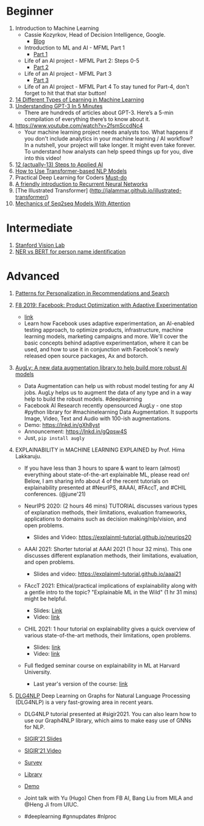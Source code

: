 # Beginner 
1. Introduction to Machine Learning  
	- Cassie Kozyrkov, Head of Decision Intelligence, Google. 
		- [Blog](https://kozyrkov.medium.com/)
	- Introduction to ML and AI - MFML Part 1
		- [Part 1](https://www.youtube.com/watch?v=fgF6XzcK3jw)
	- Life of an AI project - MFML Part 2: Steps 0-5
		- [Part 2](https://www.youtube.com/watch?v=bk2i5AIz-us)
	- Life of an AI project - MFML Part 3 
		- [Part 3](https://www.youtube.com/watch?v=fwK5xKUwQbw)
	- Life of an AI project - MFML Part 4 
		To stay tuned for Part-4, don't forget to hit that that star button!
2. [14 Different Types of Learning in Machine Learning](https://machinelearningmastery.com/types-of-learning-in-machine-learning/)
3. [Understanding GPT-3 In 5 Minutes](https://towardsdatascience.com/understanding-gpt-3-in-5-minutes-7fe35c3a1e52)
	- There are hundreds of articles about GPT-3. Here’s a 5-min compilation of everything there’s to know about it.
4. https://www.youtube.com/watch?v=2fsmSccdNc4 
	- Your machine learning project needs analysts too. What happens if you don't include analytics in your machine learning / AI workflow? In a nutshell, your project will take longer. It might even take forever. To understand how analysts can help speed things up for you, dive into this video!
5. [12 (actually-13) Steps to Applied AI](https://medium.com/swlh/12-steps-to-applied-ai-2fdad7fdcdf3)
6. [How to Use Transformer-based NLP Models](https://towardsdatascience.com/how-to-use-transformer-based-nlp-models-a42adbc292e5)
7. Practical Deep Learning for Coders [Must-do](https://course.fast.ai/)
8. [A friendly introduction to Recurrent Neural Networks
](https://www.youtube.com/watch?v=UNmqTiOnRfg)
9. [The Illustrated Transformer]
(http://jalammar.github.io/illustrated-transformer/) 
10. [Mechanics of Seq2seq Models With Attention](https://jalammar.github.io/visualizing-neural-machine-translation-mechanics-of-seq2seq-models-with-attention/)



# Intermediate 
1. [Stanford Vision Lab](http://vision.stanford.edu/teaching.html)
2. [NER vs BERT for person name identification](https://towardsdatascience.com/superior-person-name-recognition-with-pre-built-google-bert-e6215186eae0)

# Advanced
1. [Patterns for Personalization in Recommendations and Search](https://eugeneyan.com/writing/patterns-for-personalization/) 
2. [F8 2019: Facebook: Product Optimization with Adaptive Experimentation](https://www.youtube.com/watch?v=2c8YX0E8Qhw) 
	- [link](https://ax.dev/) 
	- Learn how Facebook uses adaptive experimentation, an AI-enabled testing approach, to optimize products, infrastructure, machine learning models, marketing campaigns and more. We'll cover the basic concepts behind adaptive experimentation, where it can be used, and how to use it in conjunction with Facebook's newly released open source packages, Ax and botorch.
3. [AugLy: A new data augmentation library to help build more robust AI models](https://machinelearningmastery.com/types-of-learning-in-machine-learning/)
	- Data Augmentation can help us with robust model testing for any AI jobs. AugLy helps us to augment the data of any type and in a way help to build the robust models. \#deeplearning
	- Facebook AI Research recently opensourced AugLy - one stop \#python library for \#machinelearning Data Augmentation. It supports Image, Video, Text and Audio with 100-ish augmentations.
	- Demo: https://lnkd.in/gXh8yst
	- Announcement: https://lnkd.in/gQqsw4S
	- Just, `pip install augly`
4. EXPLAINABILITY in MACHINE LEARNING EXPLAINED by Prof. Hima Lakkaruju.

	- If you have less than 3 hours to spare & want to learn (almost) everything about state-of-the-art explainable ML, please read on! Below, I am sharing info about 4 of the recent tutorials on explainability presented at #NeurIPS, #AAAI, #FAccT, and #CHIL conferences. (@june'21)

	- NeurIPS 2020: (2 hours 46 mins) TUTORIAL discusses various types of explanation methods, their limitations, evaluation frameworks, applications to domains such as decision making/nlp/vision, and open problems.
		- Slides and Video: https://explainml-tutorial.github.io/neurips20

	- AAAI 2021: Shorter tutorial at AAAI 2021 (1 hour 32 mins). This one discusses different explanation methods, their limitations, evaluation, and open problems.
		- Slides and video: https://explainml-tutorial.github.io/aaai21 

	- FAccT 2021: Ethical/practical implications of explainability along with a gentle intro to the topic? "Explainable ML in the Wild" (1 hr 31 mins) might be helpful.
		- Slides: [Link](https://docs.google.com/presentation/d/10a0PNKwoV3a1XChzvY-T1mWudtzUIZi3sCMzVwGSYfM/edit#slide=id.p)
		- Video: [link](https://www.youtube.com/watch?v=K6-ujR_67eY)

	- CHIL 2021: 1 hour tutorial on explainability gives a quick overview of various state-of-the-art methods, their limitations, open problems.
		- Slides: [link](https://drive.google.com/file/d/1xn2dCDAeEEhB_rex202KxMPqIPj31fZ4/view) 
		- Video: [link](https://www.chilconference.org/tutorial_T04.html)

	- Full fledged seminar course on explainability in ML at Harvard University. 
		- Last year's version of the course:  [link](https://interpretable-ml-class.github.io/])

5. [DLG4NLP](https://drive.google.com/file/d/1UYZ_dokzTPWR9GRE9we1b57IkkyReIT3/view?usp=sharing) Deep Learning on Graphs for Natural Language Processing (DLG4NLP) is a very fast-growing area in recent years.

	- DLG4NLP tutorial presented at #sigir2021. You can also learn how to use our Graph4NLP library, which aims to make easy use of GNNs for NLP.

	- [SIGIR'21 Slides](https://drive.google.com/file/d/1A9Gtzyan4tqFTgmNsNfwOkO4ELR77iNh/view?usp=sharing)
	- [SIGIR'21 Video](https://drive.google.com/file/d/1UYZ_dokzTPWR9GRE9we1b57IkkyReIT3/view?usp=sharing) 
	- [Survey](https://arxiv.org/abs/2106.06090) 
	- [Library](https://github.com/graph4ai/graph4nlp)
	- [Demo](https://github.com/graph4ai/graph4nlp_demo) 

	- Joint talk with Yu (Hugo) Chen from FB AI, Bang Liu from MILA and @Heng Ji from UIUC.

	- \#deeplearning \#gnnupdates \#nlproc
